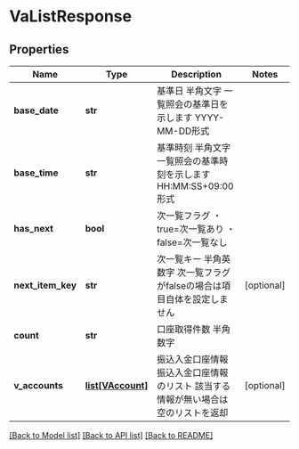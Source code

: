 # VaListResponse

## Properties
Name | Type | Description | Notes
------------ | ------------- | ------------- | -------------
**base_date** | **str** | 基準日 半角文字 一覧照会の基準日を示します YYYY-MM-DD形式  | 
**base_time** | **str** | 基準時刻 半角文字 一覧照会の基準時刻を示します HH:MM:SS+09:00形式  | 
**has_next** | **bool** | 次一覧フラグ ・true&#x3D;次一覧あり ・false&#x3D;次一覧なし  | 
**next_item_key** | **str** | 次一覧キー 半角英数字 次一覧フラグがfalseの場合は項目自体を設定しません  | [optional] 
**count** | **str** | 口座取得件数 半角数字  | 
**v_accounts** | [**list[VAccount]**](VAccount.md) | 振込入金口座情報 振込入金口座情報のリスト 該当する情報が無い場合は空のリストを返却  | [optional] 

[[Back to Model list]](../README.md#documentation-for-models) [[Back to API list]](../README.md#documentation-for-api-endpoints) [[Back to README]](../README.md)


